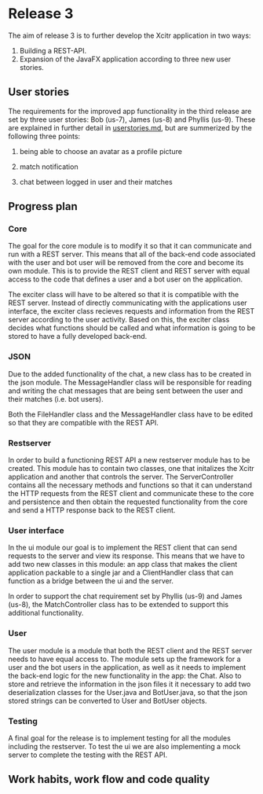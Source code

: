 # Release 3

The aim of release 3 is to further develop the Xcitr application in two ways:

1. Building a REST-API.
2. Expansion of the JavaFX application according to three new user stories.

## User stories

The requirements for the improved app functionality in the third release are set by three user stories: Bob (us-7), James (us-8) and Phyllis (us-9). These are explained in further detail in [userstories.md](https://gitlab.stud.idi.ntnu.no/it1901/groups-2021/gr2117/gr2117/-/tree/master/userstories.md), but are summerized by the following three points:

1. being able to choose an avatar as a profile picture

2. match notification

3. chat between logged in user and their matches

## Progress plan

### Core

The goal for the core module is to modify it so that it can communicate and run with a REST server. This means that all of the back-end code associated with the user and bot user will be removed from the core and become its own module. This is to provide the REST client and REST server with equal access to the code that defines a user and a bot user on the application.

The exciter class will have to be altered so that it is compatible with the REST server. Instead of directly communicating with the applications user interface, the exciter class recieves requests and information from the REST server according to the user activity. Based on this, the exciter class decides what functions should be called and what information is going to be stored to have a fully developed back-end.

### JSON

Due to the added functionality of the chat, a new class has to be created in the json module. The MessageHandler class will be responsible for reading and writing the chat messages that are being sent between the user and their matches (i.e. bot users).

Both the FileHandler class and the MessageHandler class have to be edited so that they are compatible with the REST API.

### Restserver

In order to build a functioning REST API a new restserver module has to be created. This module has to contain two classes, one that initalizes the Xcitr application and another that controls the server. The ServerController contains all the necessary methods and functions so that it can understand the HTTP requests from the REST client and communicate these to the core and persistence and then obtain the requested functionality from the core and send a HTTP response back to the REST client.

### User interface

In the ui module our goal is to implement the REST client that can send requests to the server and view its response. This means that we have to add two new classes in this module: an app class that makes the client application packable to a single jar and a ClientHandler class that can function as a bridge between the ui and the server.

In order to support the chat requirement set by Phyllis (us-9) and James (us-8), the MatchController class has to be extended to support this additional functionality.

### User

The user module is a module that both the REST client and the REST server needs to have equal access to. The module sets up the framework for a user and the bot users in the application, as well as it needs to implement the back-end logic for the new functionality in the app: the Chat. Also to store and retrieve the information in the json files it it necessary to add two deserialization classes for the User.java and BotUser.java, so that the json stored strings can be converted to User and BotUser objects.

### Testing

A final goal for the release is to implement testing for all the modules including the restserver. To test the ui we are also implementing a mock server to complete the testing with the REST API.

## Work habits, work flow and code quality


